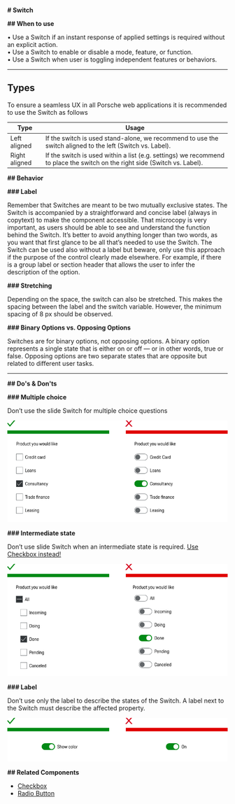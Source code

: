 **# Switch**

**## When to use**

• Use a Switch if an instant response of applied settings is required without an explicit action.  
• Use a Switch to enable or disable a mode, feature, or function.  
• Use a Switch when user is toggling independent features or behaviors.

---

## Types

To ensure a seamless UX in all Porsche web applications it is recommended to use the Switch as follows

| Type | Usage |
|----|----|
| Left aligned | If the switch is used stand-alone, we recommend to use the switch aligned to the left (Switch vs. Label). |
| Right aligned | If the switch is used within a list (e.g. settings) we recommend to place the switch on the right side (Switch vs. Label). |


**## Behavior**

**### Label**

Remember that Switches are meant to be two mutually exclusive states. The Switch is accompanied by a straightforward and concise label (always in copytext) to make the component accessible. That microcopy is very important, as users should be able to see and understand the function behind the Switch. It’s better to avoid anything longer than two words, as you want that first glance to be all that’s needed to use the Switch. The Switch can be used also without a label but beware, only use this approach if the purpose of the control clearly made elsewhere. For example, if there is a group label or section header that allows the user to infer the description of the option.

**### Stretching**

Depending on the space, the switch can also be stretched. This makes the spacing between the label and the switch variable. However, the minimum spacing of 8 px should be observed.

**### Binary Options vs. Opposing Options**

Switches are for binary options, not opposing options. A binary option represents a single state that is either on or off — or in other words, true or false. Opposing options are two separate states that are opposite but related to different user tasks.

---

**## Do's & Don'ts**

**### Multiple choice**

Don’t use the slide Switch for multiple choice questions

![Multiple choice questions](./assets/switch-multiple_choice.png)

**### Intermediate state**

Don’t use slide Switch when an intermediate state is required. [Use Checkbox instead!](#/components/checkbox-wrapper)

![Intermediate state](./assets/switch-intermediate-state.png)

**### Label**

Don’t use only the label to describe the states of the Switch. A label next to the Switch must describe the affected property.

![Switch Label](./assets/switch-label.png)


**## Related Components**

- [Checkbox](#/components/checkbox)
- [Radio Button](#/components/radiobutton)